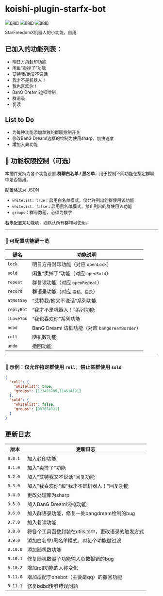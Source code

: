 # koishi-plugin-starfx-bot

[![npm](https://img.shields.io/npm/v/koishi-plugin-starfx-bot?style=flat-square)](https://www.npmjs.com/package/koishi-plugin-starfx-bot) [![npm](https://img.shields.io/npm/l/koishi-plugin-starfx-bot?style=flat-square)](https://www.npmjs.com/package/koishi-plugin-starfx-bot) [![npm](https://img.shields.io/npm/dt/koishi-plugin-starfx-bot?style=flat-square)](https://www.npmjs.com/package/koishi-plugin-starfx-bot)

StarFreedomX机器人的小功能，自用

## 已加入的功能列表：

* 明日方舟封印功能
* 闲鱼“卖掉了”功能
* 艾特我/他又不说话
* 我才不是机器人！
* 我也喜欢你！
* BanG Dream!边框绘制
* 群语录
* 复读

## List to Do

* 为每种功能添加单独的群聊控制开关
* 修改BanG Dream!边框的绘制为使用sharp，加快速度
* 增加入典功能


## 🔧 功能权限控制（可选）

本插件支持为各个功能设置 **群聊白名单 / 黑名单**，用于控制不同功能在指定群聊中是否启用。

配置格式为 JSON


- `whitelist: true`：启用白名单模式，仅允许列出的群使用该功能
- `whitelist: false`：启用黑名单模式，禁止列出的群使用该功能
- `groups`：群号数组，必须为数字

若未配置某功能项，则默认所有群均可使用。

---

### 📌 可配置功能键一览

| 键名         | 功能说明                                   |
|------------|----------------------------------------|
| `lock`     | 明日方舟封印功能（对应 `openLock`）                |
| `sold`     | 闲鱼“卖掉了”功能（对应 `openSold`）               |
| `repeat`   | 群复读功能（对应 `openRepeat`）                 |
| `record`   | 群语录功能（对应 `投稿、语录`）                      |
| `atNotSay` | “艾特我/他又不说话”系列功能                        |
| `replyBot` | “我才不是机器人！”系列功能                         |
| `iLoveYou` | “我也喜欢你”系列功能                            |
| `bdbd`     | BanG Dream! 边框功能（对应 `bangdreamBorder`） |
| `roll`     | 随机数功能                                  |
| `undo`     | 撤回功能                                   |

---

### 🧪 示例：仅允许特定群使用 `roll`，禁止某群使用 `sold`

```json
{
  "roll": {
    "whitelist": true,
    "groups": [123456789,114514191]
  },
  "sold": {
    "whitelist": false,
    "groups": [987654321]
  }
}
```

## 更新日志
| 版本       | 更新日志                          |
|----------|-------------------------------|
| `0.0.1`  | 加入封印功能                        |
| `0.1.0`  | 加入"卖掉了"功能                     |
| `0.2.0`  | 加入"艾特我又不说话"回复功能               |
| `0.3.0`  | 加入"我喜欢你"和"我才不是机器人！"回复功能       |
| `0.4.0`  | 更改处理库为sharp                   |
| `0.5.0`  | 加入BanG Dream!边框功能             |
| `0.6.0`  | 加入群语录功能，修复一处bangdream绘制的bug   |
| `0.7.0`  | 加入复读功能                        |
| `0.8.0`  | 将各个工具函数封装在utils.ts中，更改语录的触发方式 |
| `0.9.0`  | 添加白名单/黑名单模式，对每个功能做过滤          |
| `0.10.0` | 添加随机数功能                       |
| `0.10.1` | 修复随机数骰子功能输入负数报错的bug           |
| `0.10.2` | 增加roll功能的人称变化                 |
| `0.11.0` | 增加适配于onebot（主要是qq）的撤回功能       |
| `0.11.1` | 修复bdbd传参错误问题                  |
